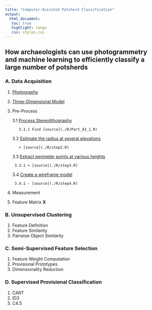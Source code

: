 ```yaml
---
title: "Computer-Assisted Potsherd Classification"
output:
  html_document:
   toc: true
   highlight: tango
   css: styles.css
---
```

## How archaeologists can use photogrammetry and machine learning to efficiently classify a large number of potsherds

### A. Data Acquisition
1. [Photography](./markdown/Part_A1.md)
2. [Three-Dimensional Model](./markdown/Part_A2.md)
3. Pre-Process

    3.1 [Process Stereolithography](./markdown/Part_A3_1.md)

          3.1.1 Find [source](./R/Part_A3_1.R)

    3.2 [Estimate the radius at several elevations](./markdown/step2.md)

          + [source](./R/step2.R)

    3.3 [Extract perimeter points at various heights](./markdown/step3.md)

        3.3.1 + [source](./R/step3.R)

    3.4 [Create a wireframe model](./markdown/step4.md)

        3.4.1 - [source](./R/step4.R)

4.  Measurement
5.  Feature Matrix **X**

### B. Unsupervised Clustering
1. Feature Definition
2. Feature Similarity
3. Pairwise Object Similarity

### C. Semi-Supervised Feature Selection
1. Feature Weight Computation
2. Provisional Prototypes
3. Dimensionality Reduction

### D. Supervised Provisional Classification
1. CART
2. ID3
3. C4.5
